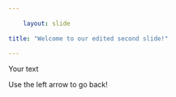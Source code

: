 ```yaml
---
	
	layout: slide
	
title: "Welcome to our edited second slide!"
	
---
```

	
Your text
	
Use the left arrow to go back!

